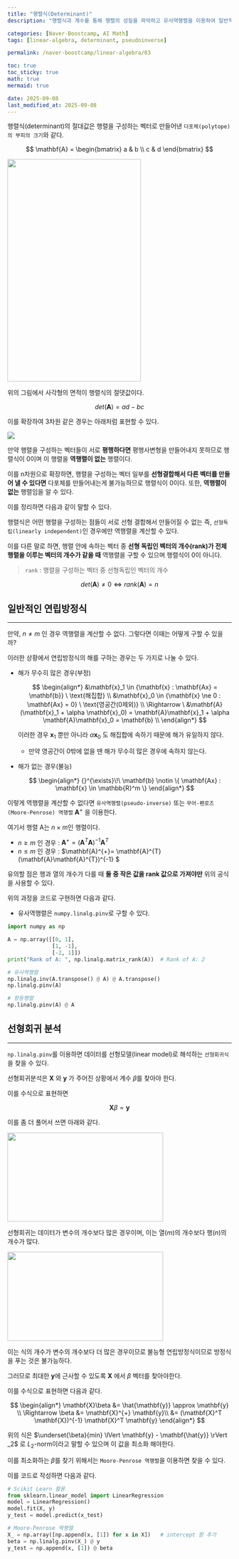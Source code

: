```yaml
---
title: "행렬식(Determinant)"
description: "행렬식과 계수를 통해 행렬의 성질을 파악하고 유사역행렬을 이용하여 일반적인 연립방정식과 선형회귀 분석 문제를 해결하는 과정을 정리한 포스트입니다."

categories: [Naver-Boostcamp, AI Math]
tags: [linear-algebra, determinant, pseudoinverse]

permalink: /naver-boostcamp/linear-algebra/03

toc: true
toc_sticky: true
math: true
mermaid: true

date: 2025-09-08
last_modified_at: 2025-09-08
---
```


행렬식(determinant)의 절대값은 행렬을 구성하는 벡터로 만들어낸 `다포체(polytope)의 부피의 크기`와 같다.

$$
\mathbf{A} = \begin{bmatrix}
a & b \\
c & d
\end{bmatrix} 
$$

<img src="https://blogger.googleusercontent.com/img/b/R29vZ2xl/AVvXsEgwvh325LUC35qBOvI6bnCnyKYpzH4l-JtoZMCZkQm1f0U7T5zj5ywwE5OP2LgBDz6eE2DqSY23QOyXeh_Gop70dVG7zg2HDirZJd0BayINeMNiYt3IpUvz-r_YbM0420B900_GYdNLlrek/w1200-h630-p-k-no-nu/500px-Area_parallellogram_as_determinant.svg.png" width="300" height="500">

위의 그림에서 사각형의 면적이 행렬식의 절댓값이다.

$$
det(\mathbf{A}) = ad - bc
$$

이를 확장하여 3차원 같은 경우는 아래처럼 표현할 수 있다.

<img src="https://blogger.googleusercontent.com/img/b/R29vZ2xl/AVvXsEj-GrqK_bLwQ92HhNKnsz8HctkGKdWiZtUeyaJgyK_01ZXzg4bSRGl_4eVpHjVA3YzkXpcRegYXcFC0_q5sIoNEG2msOlQv89oJfPhTNtCxNustFY6f-mFFkKpTlS4BwIL9NfvhqG5R0cwU/s280/500px-Determinant_parallelepiped.svg.png">

만약 행렬을 구성하는 벡터들이 서로 **평행하다면** 평행사변형을 만들어내지 못하므로 행렬식이 0이며 이 행렬을 **역행렬이 없는** 행렬이다.

이를 n차원으로 확장하면, 행렬을 구성하는 벡터 일부를 **선형결합해서 다른 벡터를 만들어 낼 수 있다면** 다포체를 만들어내는게 불가능하므로 행렬식이 0이다. 또한, **역행렬이 없는** 행렬임을 알 수 있다.


이를 정리하면 다음과 같이 말할 수 있다.

행렬식은 어떤 행렬을 구성하는 점들이 서로 선형 결합해서 만들어질 수 없는 즉, `선형독립(linearly independent)`인 경우에만 역행렬을 계산할 수 있다.

이를 다른 말로 하면, 행렬 안에 속하는 벡터 중 **선형 독립인 벡터의 개수(rank)가 전체 행렬을 이루는 벡터의 개수가 같을 때** 역행렬을 구할 수 있으며 행렬식이 0이 아니다.

> `rank` : 행렬을 구성하는 벡터 중 선형독립인 벡터의 개수 <br>

$$
det(\mathbf{A}) \ne 0 \iff rank(\mathbf{A}) = n
$$

## 일반적인 연립방정식
-----------

만약, $n \ne m$ 인 경우 역행렬을 계산할 수 없다. 그렇다면 이때는 어떻게 구할 수 있을까?

이러한 상황에서 연립방정식의 해를 구하는 경우는 두 가지로 나눌 수 있다.

- 해가 무수히 많은 경우(부정)
    
    $$
    \begin{align*}
    &\mathbf{x}_1 \in {\mathbf{x} : \mathbf{Ax} = \mathbf{b}} \ \text{해집합} \\
    &\mathbf{x}_0 \in {\mathbf{x} \ne 0 : \mathbf{Ax} = 0} \ \text{영공간(0제외)} \\
    \Rightarrow \ &\mathbf{A}(\mathbf{x}_1 + \alpha \mathbf{x}_0) = \mathbf{A}\mathbf{x}_1 + \alpha \mathbf{A}\mathbf{x}_0 = \mathbf{b} \\
    \end{align*}
    $$

    이러한 경우 $\mathbf{x}_1$ 뿐만 아니라 $\alpha\mathbf{x}_0$ 도 해집합에 속하기 때문에 해가 유일하지 않다. 

    - 만약 영공간이 0밖에 없을 땐 해가 무수히 많은 경우에 속하지 않는다.

- 해가 없는 경우(불능)

    $$
    \begin{align*}
    {}^{\exists}\!\ \mathbf{b} \notin \{ \mathbf{Ax} : \mathbf{x} \in \mathbb{R}^m \}
    \end{align*}
    $$

이렇게 역행렬을 계산할 수 없다면 `유사역행렬(pseudo-inverse)` 또는 `무어-펜로즈(Moore-Penrose) 역행렬` $\mathbf{A}^{+}$ 을 이용한다.

여기서 행렬 A는 $n \times m$인 행렬이다.

- $n \ge m$ 인 경우 : $\mathbf{A}^{+}= (\mathbf{A}^T \mathbf{A})^{-1} \mathbf{A}^{T}$
- $n \le m$ 인 경우 : $\mathbf{A}^{+}= \mathbf{A}^{T}(\mathbf{A}\mathbf{A}^{T})^{-1} $

유의할 점은 행과 열의 개수가 다를 때 **둘 중 작은 값을 rank 값으로 가져야만** 위의 공식을 사용할 수 있다. 

위의 과정을 코드로 구현하면 다음과 같다.

- 유사역행렬은 `numpy.linalg.pinv`로 구할 수 있다.

```python
import numpy as np

A = np.array([[0, 1],
              [1, -1],
              [-2, 1]])
print("Rank of A: ", np.linalg.matrix_rank(A))  # Rank of A: 2

# 유사역행렬
np.linalg.inv(A.transpose() @ A) @ A.transpose()
np.linalg.pinv(A)

# 항등행렬
np.linalg.pinv(A) @ A
```

## 선형회귀 분석
-----------

`np.linalg.pinv`를 이용하면 데이터를 선형모델(linear model)로 해석하는 `선형회귀식`을 찾을 수 있다.

선형회귀분석은 $\mathbf{X}$ 와 $\mathbf{y}$ 가 주어진 상황에서 계수 $\beta$를 찾아야 한다.

이를 수식으로 표현하면 

$$
\mathbf{X}\beta = \mathbf{y}
$$

이를 좀 더 풀어서 쓰면 아래와 같다.

<img src="https://images.velog.io/images/recoder/post/09f7929a-7561-4e27-aaf7-351c2b056e50/image.png" height="200" width="350">

선형회귀는 데이터가 변수의 개수보다 많은 경우이며, 이는 열($m$)의 개수보다 행($n$)의 개수가 많다.

<img src="https://images.velog.io/images/recoder/post/a9c7e0e7-0d97-4831-87e2-99fc671172b1/image.png" height="200" width="350">

이는 식의 개수가 변수의 개수보다 더 많은 경우이므로 불능형 연립방정식이므로 방정식을 푸는 것은 불가능하다.

그러므로 최대한 $\mathbf{y}$에 근사할 수 있도록 $\mathbf{X}$ 에서 $\beta$ 벡터를 찾아야한다.

이를 수식으로 표현하면 다음과 같다.

$$
\begin{align*}
\mathbf{X}\beta &= \hat{\mathbf{y}} \approx \mathbf{y} \\ 
\Rightarrow \beta &= \mathbf{X}^{+} \mathbf{y}\\
&= (\mathbf{X}^T \mathbf{X})^{-1} \mathbf{X}^T \mathbf{y}
\end{align*}
$$

위의 식은 $\underset{\beta}{min} \lVert \mathbf{y} - \mathbf{\hat{y}} \rVert _2$ 로 $L_2$-norm이라고 말할 수 있으며 이 값을 최소화 해야한다.

이를 최소화하는 $\beta$를 찾기 위해서는 `Moore-Penrose 역행렬`을 이용하면 찾을 수 있다.

이를 코드로 작성하면 다음과 같다.

```python
# Scikit Learn 활용
from sklearn.linear_model import LinearRegression
model = LinearRegression()
model.fit(X, y)
y_test = model.predict(x_test)

# Moore-Penrose 역행렬
X_ = np.array([np.append(x, [1]) for x in X])   # intercept 항 추가
beta = np.linalg.pinv(X_) @ y
y_test = np.append(x, [1]) @ beta
```



